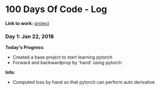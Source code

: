 # 100 Days Of Code - Log

**Link to work:**
[project](https://github.com/jesfernandes/python_introduction)

### Day 1: Jan 22, 2018

**Today's Progress**:
- Created a base project to start learning pytorch
- Forward and backwardprop by 'hand' using pytorch

**Info**:
- Computed loss by hand so that pytorch can perform auto derivative
